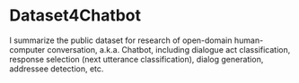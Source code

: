# Dataset4Chatbot
I summarize the public dataset for research of open-domain human-computer conversation, a.k.a. Chatbot, including dialogue act classification, response selection (next utterance classification), dialog generation, addressee detection, etc.

